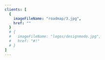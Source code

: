 ```yaml
---
clients: [
  {
    imageFileName: "roadmap/3.jpg",
    href: ""
  }
  # {
  #   imageFileName: "logos/designmodo.jpg",
  #   href: "#!"
  # }
]
---
```

